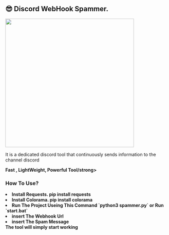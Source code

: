 ## 😎 Discord WebHook Spammer.

  <kbd>
<img src="https://i.postimg.cc/zDVPRDTg/DALL-E-2025-01-17-03-02-46-A-creative-illustration-of-a-malfunctioning-AI-bot-with-a-futuristic-ro.webp" height="400" width="400"></img>
  </kbd>

It is a dedicated discord tool that continuously sends information to the channel discord<br>

<strong>Fast , LightWeight, Powerful Tool/strong>
<h3>How To Use?</h3>
<ui>
    <li>Install Requests. pip install requests
    <li>Install Colorama. pip install colorama
    <li>Run The Project Useing This Command `python3 spammer.py` or Run `start.bat`</li>
    <li>insert The Webhook Url</li>
    <li>insert The Spam Message</li>
</ui>
<strong>The tool will simply start working</strong>
